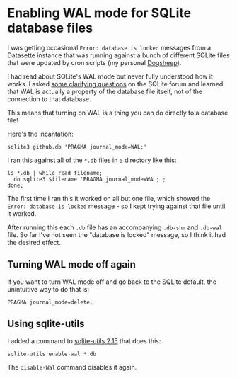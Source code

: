 # Enabling WAL mode for SQLite database files

I was getting occasional `Error: database is locked` messages from a Datasette instance that was running against a bunch of different SQLite files that were updated by cron scripts (my personal [Dogsheep](https://dogsheep.github.io/)).

I had read about SQLite's WAL mode but never fully understood how it works. I asked [some clarifying questions](https://sqlite.org/forum/forumpost/e6c238e854) on the SQLite forum and learned that WAL is actually a property of the database file itself, not of the connection to that database.

This means that turning on WAL is a thing you can do directly to a database file!

Here's the incantation:

    sqlite3 github.db 'PRAGMA journal_mode=WAL;'

I ran this against all of the `*.db` files in a directory like this:

    ls *.db | while read filename;
      do sqlite3 $filename 'PRAGMA journal_mode=WAL;';
    done;

The first time I ran this it worked on all but one file, which showed the `Error: database is locked` message - so I kept trying against that file until it worked.

After running this each `.db` file has an accompanying `.db-shm` and `.db-wal` file. So far I've not seen the "database is locked" message, so I think it had the desired effect.

## Turning WAL mode off again

If you want to turn WAL mode off and go back to the SQLite default, the unintuitive way to do that is:

    PRAGMA journal_mode=delete;

## Using sqlite-utils

I added a command to [sqlite-utils 2.15](https://sqlite-utils.datasette.io/en/stable/changelog.html#v2-15) that does this:

    sqlite-utils enable-wal *.db

The `disable-Wal` command disables it again.
